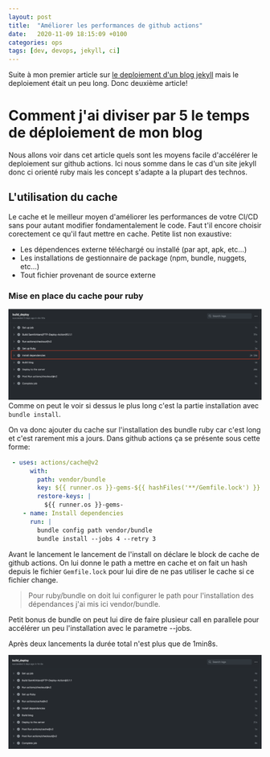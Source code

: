 ```yaml
---
layout: post
title:  "Améliorer les performances de github actions"
date:   2020-11-09 18:15:09 +0100
categories: ops
tags: [dev, devops, jekyll, ci]
---
```


Suite à mon premier article sur [le deploiement d'un blog jekyll](https://lzientek.fr/dev/ops/2020/11/06/creation-blog.html) mais le deploiement était un peu long. Donc deuxième article!

# Comment j'ai diviser par 5 le temps de déploiement de mon blog

Nous allons voir dans cet article quels sont les moyens facile d'accélérer le deploiement sur github actions. Ici nous somme dans le cas d'un site jekyll donc ci orienté ruby mais les concept s'adapte a la plupart des technos. 

## L'utilisation du cache

Le cache et le meilleur moyen d'améliorer les performances de votre CI/CD sans pour autant modifier fondamentalement le code. Faut t'il encore choisir corectement ce qu'il faut mettre en cache. Petite list non exaustive:

* Les dépendences externe téléchargé ou installé (par apt, apk, etc...)
* Les installations de gestionnaire de package (npm, bundle, nuggets, etc...)
* Tout fichier provenant de source externe

### Mise en place du cache pour ruby

![Screenshot github actions](/assets/img/dependencies_slow.png)  
Comme on peut le voir si dessus le plus long c'est la partie installation avec `bundle install`.

On va donc ajouter du cache sur l'installation des bundle ruby car c'est long et c'est rarement mis a jours. Dans github actions ça se présente sous cette forme:


```yaml
 - uses: actions/cache@v2
      with:
        path: vendor/bundle
        key: ${{ runner.os }}-gems-${{ hashFiles('**/Gemfile.lock') }}
        restore-keys: |
          ${{ runner.os }}-gems-
    - name: Install dependencies
      run: |
        bundle config path vendor/bundle
        bundle install --jobs 4 --retry 3
```
Avant le lancement le lancement de l'install on déclare le block de cache de github actions. On lui donne le path a mettre en cache et on fait un hash depuis le fichier `Gemfile.lock` pour lui dire de ne pas utiliser le cache si ce fichier change.

> Pour ruby/bundle on doit lui configurer le path pour l'installation des dépendances j'ai mis ici vendor/bundle.

Petit bonus de bundle on peut lui dire de faire plusieur call en parallele pour accélérer un peu l'installation avec le parametre --jobs.

Après deux lancements la durée total n'est plus que de 1min8s.

![Screenshot github actions](/assets/img/dependencies_fast.png)  

